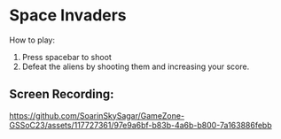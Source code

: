 # Space Invaders

How to play:
1. Press spacebar to shoot
2. Defeat the aliens by shooting them and increasing your score.

## Screen Recording:

https://github.com/SoarinSkySagar/GameZone-GSSoC23/assets/117727361/97e9a6bf-b83b-4a6b-b800-7a163886febb

